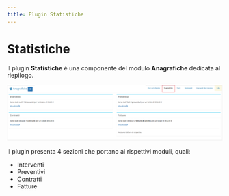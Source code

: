```yaml
---
title: Plugin Statistiche
---
```


# Statistiche

Il plugin **Statistiche** è una componente del modulo **Anagrafiche** dedicata al riepilogo.

![Screenshot plugin statistiche](../../../../.gitbook/assets/pluginstatistiche.PNG)

Il plugin presenta 4 sezioni che portano ai rispettivi moduli, quali:

* Interventi
* Preventivi
* Contratti
* Fatture

